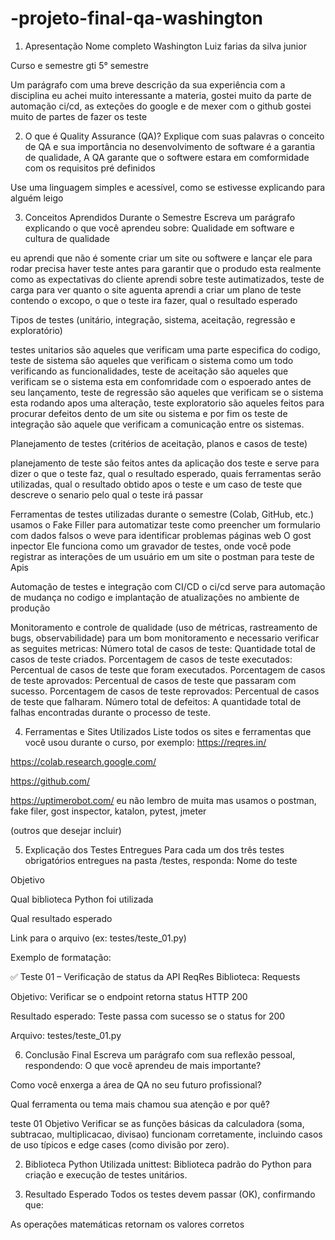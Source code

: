 # -projeto-final-qa-washington
1. Apresentação
Nome completo
Washington Luiz farias da silva junior

Curso e semestre gti 5° semestre


Um parágrafo com uma breve descrição da sua experiência com a disciplina
eu achei muito interessante a materia, gostei muito da parte de automação ci/cd, as exteções do google e de mexer com o github
gostei muito de partes de fazer os teste

2. O que é Quality Assurance (QA)?
Explique com suas palavras o conceito de QA e sua importância no desenvolvimento de software
é a garantia de qualidade, A QA garante que o softwere estara em comformidade com os requisitos pré definidos 

Use uma linguagem simples e acessível, como se estivesse explicando para alguém leigo


3. Conceitos Aprendidos Durante o Semestre
Escreva um parágrafo explicando o que você aprendeu sobre:
Qualidade em software e cultura de qualidade

eu aprendi que não é somente criar um site ou softwere e lançar ele para rodar precisa haver teste antes para garantir que o produdo esta realmente como as expectativas do cliente aprendi sobre teste autimatizados, teste de carga para ver quanto o site aguenta aprendi a criar um plano de teste contendo o excopo, o que o teste ira fazer, qual o resultado esperado

Tipos de testes (unitário, integração, sistema, aceitação, regressão e exploratório)

testes unitarios são aqueles que verificam uma parte especifica do codigo, teste de sistema são aqueles que verificam o sistema como um todo verificando as funcionalidades, teste de aceitação são aqueles que verificam se o sistema esta em confomridade com o espoerado antes de seu lançamento, teste de regressão são aqueles que verificam se o sistema esta rodando apos uma alteração, teste exploratorio são aqueles feitos para procurar defeitos dento de um site ou sistema e por fim os teste de integração são aquele que verificam a comunicação entre os sistemas.

Planejamento de testes (critérios de aceitação, planos e casos de teste)

planejamento de teste são feitos antes da aplicação dos teste e serve para dizer o que o teste faz, qual o resultado esperado, quais ferramentas serão utilizadas, qual o resultado obtido apos o teste e um caso de teste que descreve o senario pelo qual o teste irá passar 

Ferramentas de testes utilizadas durante o semestre (Colab, GitHub, etc.)
usamos o Fake Filler para automatizar teste como preencher um formulario com dados falsos
o weve para identificar problemas páginas web
O gost inpector Ele funciona como um gravador de testes, onde você pode registrar as interações de um usuário em um site
o postman para teste de Apis 

Automação de testes e integração com CI/CD
o ci/cd serve para automação de mudança no codigo e implantação de atualizações no ambiente de produção

Monitoramento e controle de qualidade (uso de métricas, rastreamento de bugs, observabilidade)
para um bom monitoramento e necessario verificar as seguites metricas:
Número total de casos de teste: Quantidade total de casos de teste criados.
Porcentagem de casos de teste executados: Percentual de casos de teste que foram executados.
Porcentagem de casos de teste aprovados: Percentual de casos de teste que passaram com sucesso.
Porcentagem de casos de teste reprovados: Percentual de casos de teste que falharam.
Número total de defeitos: A quantidade total de falhas encontradas durante o processo de teste.

4. Ferramentas e Sites Utilizados
Liste todos os sites e ferramentas que você usou durante o curso, por exemplo:
https://reqres.in/


https://colab.research.google.com/ 


https://github.com/


https://uptimerobot.com/
 eu não lembro de muita mas usamos o postman, fake filer, gost inspector, katalon, pytest, jmeter

(outros que desejar incluir)


5. Explicação dos Testes Entregues
Para cada um dos três testes obrigatórios entregues na pasta /testes, responda:
Nome do teste


Objetivo


Qual biblioteca Python foi utilizada


Qual resultado esperado


Link para o arquivo (ex: testes/teste_01.py)


Exemplo de formatação:

✅ Teste 01 – Verificação de status da API ReqRes
Biblioteca: Requests


Objetivo: Verificar se o endpoint retorna status HTTP 200


Resultado esperado: Teste passa com sucesso se o status for 200


Arquivo: testes/teste_01.py



6. Conclusão Final
Escreva um parágrafo com sua reflexão pessoal, respondendo:
O que você aprendeu de mais importante?


Como você enxerga a área de QA no seu futuro profissional?


Qual ferramenta ou tema mais chamou sua atenção e por quê?


teste 01
Objetivo
Verificar se as funções básicas da calculadora (soma, subtracao, multiplicacao, divisao) funcionam corretamente, incluindo casos de uso típicos e edge cases (como divisão por zero).

2. Biblioteca Python Utilizada
unittest: Biblioteca padrão do Python para criação e execução de testes unitários.

3. Resultado Esperado
Todos os testes devem passar (OK), confirmando que:

As operações matemáticas retornam os valores corretos



